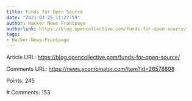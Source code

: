 ```yaml
---
title: Funds for Open Source
date: "2021-03-25 11:27:59"
author: Hacker News Frontpage
authorlink: https://blog.opencollective.com/funds-for-open-source/
tags:
- Hacker-News-Frontpage
---
```


<p>Article URL: <a href="https://blog.opencollective.com/funds-for-open-source/">https://blog.opencollective.com/funds-for-open-source/</a></p>
<p>Comments URL: <a href="https://news.ycombinator.com/item?id=26578898">https://news.ycombinator.com/item?id=26578898</a></p>
<p>Points: 245</p>
<p># Comments: 153</p>
